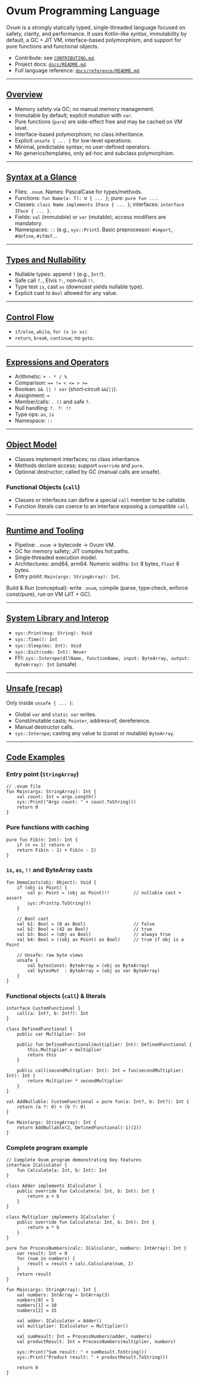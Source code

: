 # Ovum Programming Language

Ovum is a strongly statically typed, single-threaded language focused on safety, clarity, and performance. It uses Kotlin-like syntax, immutability by default, a GC + JIT VM, interface-based polymorphism, and support for pure functions and functional objects.

- Contribute: see [`CONTRIBUTING.md`](CONTRIBUTING.md).
- Project docs: [`docs/README.md`](docs/README.md).
- Full language reference: [`docs/reference/README.md`](docs/reference/README.md).

---

## [Overview](docs/reference/design.md)

- Memory safety via GC; no manual memory management.
- Immutable by default; explicit mutation with `var`.
- Pure functions (`pure`) are side-effect free and may be cached on VM level.
- Interface-based polymorphism; no class inheritance.
- Explicit `unsafe { ... }` for low-level operations.
- Minimal, predictable syntax; no user-defined operators.
- No generics/templates, only ad-hoc and subclass polymorphism.

---

## [Syntax at a Glance](docs/reference/syntax.md)

- Files: `.ovum`. Names: PascalCase for types/methods.
- Functions: `fun Name(a: T): U { ... }`; pure: `pure fun ...`.
- Classes: `class Name implements IFace { ... }`; interfaces: `interface IFace { ... }`.
- Fields: `val` (immutable) or `var` (mutable); access modifiers are mandatory.
- Namespaces: `::` (e.g., `sys::Print`). Basic preprocessor: `#import`, `#define`, `#ifdef`…

---

## [Types and Nullability](docs/reference/types.md)

- Nullable types: append `?` (e.g., `Int?`).
- Safe call `?.`, Elvis `?:`, non‑null `!!`.
- Type test `is`, cast `as` (downcast yields nullable type).
- Explicit cast to `Bool` allowed for any value.

---

## [Control Flow](docs/reference/control_flow.md)

- `if/else`, `while`, `for (x in xs)`.
- `return`, `break`, `continue`; no `goto`.

---

## [Expressions and Operators](docs/reference/expressions_and_operators.md)

- Arithmetic: `+ - * / %`
- Comparison: `== != < <= > >=`
- Boolean: `&& || ! xor` (short‑circuit `&&`/`||`).
- Assignment: `=`
- Member/calls: `. ()` and safe `?.`
- Null handling: `?. ?: !!`
- Type ops: `as`, `is`
- Namespace: `::`

---

## [Object Model](docs/reference/object_model.md)

- Classes implement interfaces; no class inheritance.
- Methods declare access; support `override` and `pure`.
- Optional destructor; called by GC (manual calls are unsafe).

### Functional Objects (`call`)

- Classes or interfaces can define a special `call` member to be callable.
- Function literals can coerce to an interface exposing a compatible `call`.

---

## [Runtime and Tooling](docs/reference/runtime.md)

- Pipeline: `.ovum` → bytecode → Ovum VM.
- GC for memory safety; JIT compiles hot paths.
- Single‑threaded execution model.
- Architectures: amd64, arm64. Numeric widths: `Int` 8 bytes, `Float` 8 bytes.
- Entry point: `Main(args: StringArray): Int`.

Build & Run (conceptual): write `.ovum`, compile (parse, type‑check, enforce const/pure), run on VM (JIT + GC).

---

## [System Library and Interop](docs/reference/system_library.md)

- `sys::Print(msg: String): Void`
- `sys::Time(): Int`
- `sys::Sleep(ms: Int): Void`
- `sys::Exit(code: Int): Never`
- FFI: `sys::Interope(dllName, functionName, input: ByteArray, output: ByteArray): Int` (unsafe)

---

## [Unsafe (recap)](docs/reference/unsafe.md)

Only inside `unsafe { ... }`:
- Global `var` and `static var` writes.
- Const/mutable casts; `Pointer`, address‑of, dereference.
- Manual destructor calls.
- `sys::Interope`; casting any value to (const or mutable) `ByteArray`.

---

## [Code Examples](docs/reference/code_examples.md)

### Entry point (`StringArray`)

```ovum
// .ovum file
fun Main(args: StringArray): Int {
    val count: Int = args.Length()
    sys::Print("Args count: " + count.ToString())
    return 0
}
```

### Pure functions with caching

```ovum
pure fun Fib(n: Int): Int {
    if (n <= 1) return n
    return Fib(n - 1) + Fib(n - 2)
}
```

### `is`, `as`, `!!` and ByteArray casts

```ovum
fun DemoCasts(obj: Object): Void {
    if (obj is Point) {
        val p: Point = (obj as Point)!!         // nullable cast + assert
        sys::Print(p.ToString())
    }

    // Bool cast
    val b1: Bool = (0 as Bool)                  // false
    val b2: Bool = (42 as Bool)                 // true
    val b3: Bool = (obj as Bool)                // always true
    val b4: Bool = ((obj as Point) as Bool)     // true if obj is a Point

    // Unsafe: raw byte views
    unsafe {
        val bytesConst: ByteArray = (obj as ByteArray)
        val bytesMut  : ByteArray = (obj as var ByteArray)
    }
}
```

### Functional objects (`call`) & literals

```ovum
interface CustomFunctional {
    call(a: Int?, b: Int?): Int
}

class DefinedFunctional {
    public var Multiplier: Int

    public fun DefinedFunctional(multiplier: Int): DefinedFunctional {
        this.Multiplier = multiplier
        return this
    }

    public call(secondMultiplier: Int): Int = fun(secondMultiplier: Int): Int {
        return Multiplier * secondMultiplier
    }
}

val AddNullable: CustomFunctional = pure fun(a: Int?, b: Int?): Int {
    return (a ?: 0) + (b ?: 0)
}

fun Main(args: StringArray): Int {
    return AddNullable(2, DefinedFunctional(-1)(2))
}
```

### Complete program example

```ovum
// Complete Ovum program demonstrating key features
interface ICalculator {
    fun Calculate(a: Int, b: Int): Int
}

class Adder implements ICalculator {
    public override fun Calculate(a: Int, b: Int): Int {
        return a + b
    }
}

class Multiplier implements ICalculator {
    public override fun Calculate(a: Int, b: Int): Int {
        return a * b
    }
}

pure fun ProcessNumbers(calc: ICalculator, numbers: IntArray): Int {
    var result: Int = 0
    for (num in numbers) {
        result = result + calc.Calculate(num, 2)
    }
    return result
}

fun Main(args: StringArray): Int {
    val numbers: IntArray = IntArray(3)
    numbers[0] = 5
    numbers[1] = 10
    numbers[2] = 15
    
    val adder: ICalculator = Adder()
    val multiplier: ICalculator = Multiplier()
    
    val sumResult: Int = ProcessNumbers(adder, numbers)
    val productResult: Int = ProcessNumbers(multiplier, numbers)
    
    sys::Print("Sum result: " + sumResult.ToString())
    sys::Print("Product result: " + productResult.ToString())
    
    return 0
}
```

